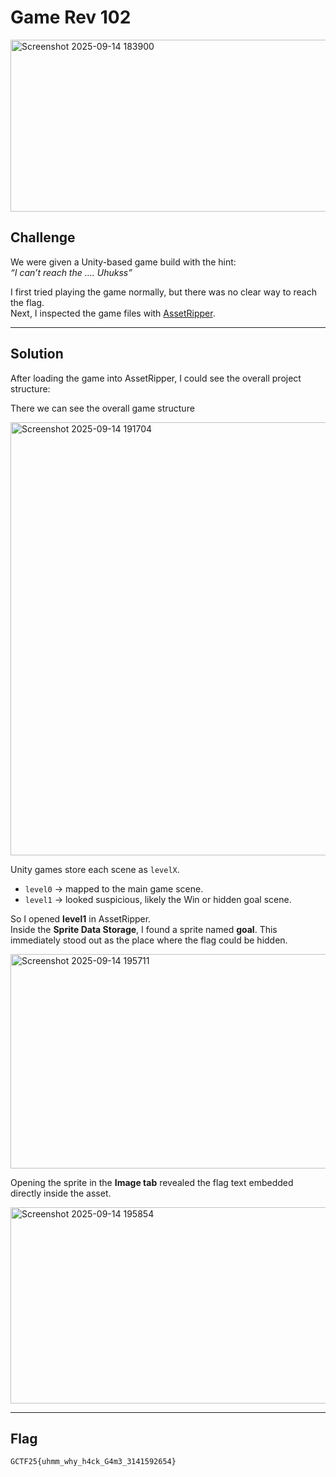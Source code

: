 # Game Rev 102

<img width="807" height="275" alt="Screenshot 2025-09-14 183900" src="https://github.com/user-attachments/assets/181b59b3-be7b-43d5-b512-5bceba169cc1" />

## Challenge

We were given a Unity-based game build with the hint:  
*“I can’t reach the …. Uhukss”*  

I first tried playing the game normally, but there was no clear way to reach the flag.  
Next, I inspected the game files with [AssetRipper](https://github.com/AssetRipper/AssetRipper).

---

## Solution
After loading the game into AssetRipper, I could see the overall project structure:  

There we can see the overall game structure 

<img width="505" height="693" alt="Screenshot 2025-09-14 191704" src="https://github.com/user-attachments/assets/73a1af97-ef7d-46e3-8dec-b0e5ffa9481b" />
 
Unity games store each scene as `levelX`.  
- `level0` → mapped to the main game scene.  
- `level1` → looked suspicious, likely the Win or hidden goal scene.  

So I opened **level1** in AssetRipper.  
Inside the **Sprite Data Storage**, I found a sprite named **goal**. This immediately stood out as the place where the flag could be hidden.  

<img width="1060" height="343" alt="Screenshot 2025-09-14 195711" src="https://github.com/user-attachments/assets/1926ba68-82a3-420a-b095-0fa9565d4e49" />

Opening the sprite in the **Image tab** revealed the flag text embedded directly inside the asset.

<img width="1130" height="314" alt="Screenshot 2025-09-14 195854" src="https://github.com/user-attachments/assets/07f26e55-4f0f-4b4f-a596-222d64a9db05" />

---

## Flag

```
GCTF25{uhmm_why_h4ck_G4m3_3141592654}
```
